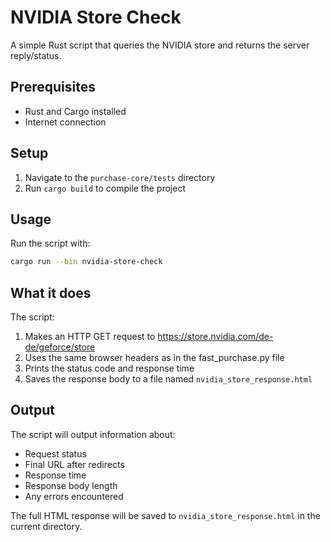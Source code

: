 # NVIDIA Store Check

A simple Rust script that queries the NVIDIA store and returns the server reply/status.

## Prerequisites

- Rust and Cargo installed
- Internet connection

## Setup

1. Navigate to the `purchase-core/tests` directory
2. Run `cargo build` to compile the project

## Usage

Run the script with:

```bash
cargo run --bin nvidia-store-check
```

## What it does

The script:
1. Makes an HTTP GET request to https://store.nvidia.com/de-de/geforce/store
2. Uses the same browser headers as in the fast_purchase.py file
3. Prints the status code and response time
4. Saves the response body to a file named `nvidia_store_response.html`

## Output

The script will output information about:
- Request status
- Final URL after redirects
- Response time
- Response body length
- Any errors encountered

The full HTML response will be saved to `nvidia_store_response.html` in the current directory. 
